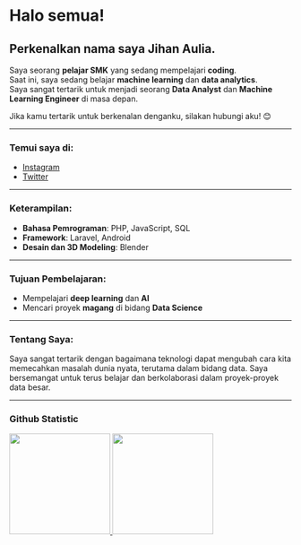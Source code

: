 # Halo semua!

## Perkenalkan nama saya **Jihan Aulia**.  
Saya seorang **pelajar SMK** yang sedang mempelajari **coding**.  
Saat ini, saya sedang belajar **machine learning** dan **data analytics**.  
Saya sangat tertarik untuk menjadi seorang **Data Analyst** dan **Machine Learning Engineer** di masa depan.  

Jika kamu tertarik untuk berkenalan denganku, silakan hubungi aku! 😊  

---

### Temui saya di:
- [Instagram](https://www.instagram.com/jiannnala/)
- [Twitter](https://x.com/annalaaya)

---

### Keterampilan:
- **Bahasa Pemrograman**: PHP, JavaScript, SQL
- **Framework**: Laravel, Android
- **Desain dan 3D Modeling**: Blender

---

### Tujuan Pembelajaran:
- Mempelajari **deep learning** dan **AI**
- Mencari proyek **magang** di bidang **Data Science**

---

### Tentang Saya:
Saya sangat tertarik dengan bagaimana teknologi dapat mengubah cara kita memecahkan masalah dunia nyata, terutama dalam bidang data. Saya bersemangat untuk terus belajar dan berkolaborasi dalam proyek-proyek data besar.

---

### Github Statistic
<p align="left">
<a href="https://github.com/Najiann">
  <img height="180em" src="https://github-readme-stats-eight-theta.vercel.app/api?username=Najiann&show_icons=true&theme=algolia&include_all_commits=true&count_private=true"/>
  <img height="180em" src="https://github-readme-stats-eight-theta.vercel.app/api/top-langs/?username=Najiann&layout=compact&layout=compact&theme=algolia"/>
</a>
</p>
